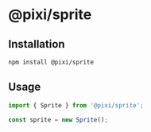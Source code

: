 # @pixi/sprite

## Installation

```bash
npm install @pixi/sprite
```

## Usage

```js
import { Sprite } from '@pixi/sprite';

const sprite = new Sprite();
```